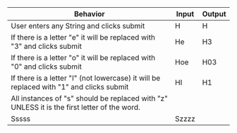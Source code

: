 | Behavior | Input | Output |
|----------|-------|--------|
| User enters any String and clicks submit | H | H |
| If there is a letter "e" it will be replaced with "3" and clicks submit | He | H3 |
| If there is a letter "o" it will be replaced with "0" and clicks submit | Hoe | H03 |
| If there is a letter "I" (not lowercase) it will be replaced with "1" and clicks submit | HI | H1 |
| All instances of "s" should be replaced with "z" UNLESS it is the first letter of the word.
 | Sssss | Szzzz |
